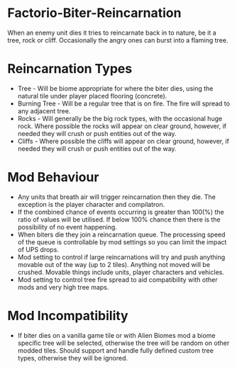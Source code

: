 # Factorio-Biter-Reincarnation

When an enemy unit dies it tries to reincarnate back in to nature, be it a tree, rock or cliff. Occasionally the angry ones can burst into a flaming tree.

Reincarnation Types
===============

- Tree - Will be biome appropriate for where the biter dies, using the natural tile under player placed flooring (concrete).
- Burning Tree - Will be a regular tree that is on fire. The fire will spread to any adjacent tree.
- Rocks - Will generally be the big rock types, with the occasional huge rock. Where possible the rocks will appear on clear ground, however, if needed they will crush or push entities out of the way.
- Cliffs - Where possible the cliffs will appear on clear ground, however, if needed they will crush or push entities out of the way.

Mod Behaviour
===============

- Any units that breath air will trigger reincarnation then they die. The exception is the player character and compilatron.
- If the combined chance of events occurring is greater than 100(%) the ratio of values will be utilised. If below 100% chance then there is the possibility of no event happening.
- When biters die they join a reincarnation queue. The processing speed of the queue is controllable by mod settings so you can limit the impact of UPS drops.
- Mod setting to control if large reincarnations will try and push anything movable out of the way (up to 2 tiles). Anything not moved will be crushed. Movable things include units, player characters and vehicles.
- Mod setting to control tree fire spread to aid compatibility with other mods and very high tree maps.

Mod Incompatibility
==============
- If biter dies on a vanilla game tile or with Alien Biomes mod a biome specific tree will be selected, otherwise the tree will be random on other modded tiles. Should support and handle fully defined custom tree types, otherwise they will be ignored.